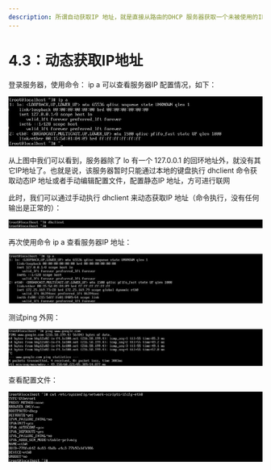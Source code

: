 ```yaml
---
description: 所谓自动获取IP 地址，就是直接从路由的DHCP 服务器获取一个未被使用的IP的地址！
---
```


# 4.3：动态获取IP地址

登录服务器，使用命令： ip a  可以查看服务器IP 配置情况，如下：

![](../.gitbook/assets/20180411143645.jpg)

从上图中我们可以看到，服务器除了 lo 有一个 127.0.0.1 的回环地址外，就没有其它IP地址了。也就是说，该服务器暂时只能通过本地的键盘执行  dhclient 命令获取动态IP 地址或者手动编辑配置文件，配置静态IP 地址，方可进行联网

此时，我们可以通过手动执行 dhclient 来动态获取IP 地址（命令执行，没有任何输出是正常的）：

![](../.gitbook/assets/20180411143646.jpg)

再次使用命令 ip a  查看服务器IP 地址：

![](../.gitbook/assets/20180411143647.jpg)

测试ping 外网：

![](../.gitbook/assets/20180411143648.jpg)

查看配置文件：

![](../.gitbook/assets/20180411143649.jpg)



